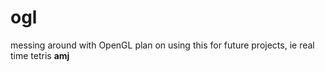 # ogl
messing around with OpenGL
plan on using this for future projects, ie real time tetris
__amj__